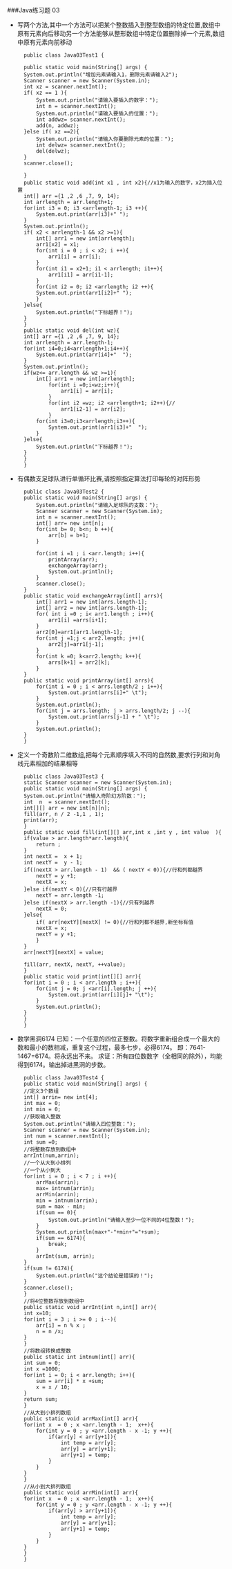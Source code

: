 ###Java练习题 03 

- 写两个方法,其中一个方法可以把某个整数插入到整型数组的特定位置,数组中原有元素向后移动另一个方法能够从整形数组中特定位置删除掉一个元素,数组中原有元素向前移动

		public class Java03Test1 {

		public static void main(String[] args) {
		System.out.println("增加元素请输入1，删除元素请输入2");
		Scanner scanner = new Scanner(System.in);
		int xz = scanner.nextInt();
		if( xz == 1 ){
			System.out.println("请输入要插入的数字：");			
			int n = scanner.nextInt();
			System.out.println("请输入要插入的位置：");
			int addwz= scanner.nextInt();
			add(n, addwz);			
		}else if( xz ==2){
			System.out.println("请输入你要删除元素的位置：");
			int delwz= scanner.nextInt();
			del(delwz);
		}
		scanner.close();

		}	
		public static void add(int x1 , int x2){//x1为输入的数字，x2为插入位置
		int[] arr ={1 ,2 ,6 ,7, 9, 14};		
		int arrlength = arr.length+1;
		for(int i3 = 0; i3 <arrlength-1; i3 ++){
			System.out.print(arr[i3]+" ");
		}
		System.out.println();
		if( x2 < arrlength-1 && x2 >=1){
			int[] arr1 = new int[arrlength];	
			arr1[x2] = x1;
			for(int i = 0 ; i < x2; i ++){
				arr1[i] = arr[i];
			}
			for(int i1 = x2+1; i1 < arrlength; i1++){
				arr1[i1] = arr[i1-1];
			}
			for(int i2 = 0; i2 <arrlength; i2 ++){
			System.out.print(arr1[i2]+" ");
			}
		}else{
			System.out.println("下标越界！");
		}
		}	
		public static void del(int wz){
		int[] arr ={1 ,2 ,6 ,7, 9, 14};
		int arrlength = arr.length-1;
		for(int i4=0;i4<arrlength+1;i4++){
			System.out.print(arr[i4]+"	");
		}
		System.out.println();
		if(wz<= arr.length && wz >=1){			
			int[] arr1 = new int[arrlength];					
				for(int i =0;i<wz;i++){
					arr1[i] = arr[i];
				}				
				for(int i2 =wz; i2 <arrlength+1; i2++){//
					arr1[i2-1] = arr[i2];
				}			
			for(int i3=0;i3<arrlength;i3++){
				System.out.print(arr1[i3]+"	 ");
			}
		}else{
			System.out.println("下标越界！");
		}		
		}	
		}
		
- 有偶数支足球队进行单循环比赛,请按照指定算法打印每轮的对阵形势

		public class Java03Test2 {
		public static void main(String[] args) {
			System.out.println("请输入足球队的支数：");
			Scanner scanner = new Scanner(System.in);
			int n = scanner.nextInt();		
			int[] arr= new int[n];	
			for(int b= 0; b<n; b ++){
				arr[b] = b+1;
			}

			for(int i =1 ; i <arr.length; i++){
				printArray(arr);
				exchangeArray(arr);			
				System.out.println();
			}
			scanner.close();
		}	
		public static void exchangeArray(int[] arrs){		
			int[] arr1 = new int[arrs.length-1];
			int[] arr2 = new int[arrs.length-1];
			for( int i =0 ; i< arr1.length ; i++){
				arr1[i] =arrs[i+1]; 
			}
			arr2[0]=arr1[arr1.length-1];
			for(int j =1;j < arr2.length; j++){
				arr2[j]=arr1[j-1];			
			}
			for(int k =0; k<arr2.length; k++){
				arrs[k+1] = arr2[k];
			}
		}	
		public static void printArray(int[] arrs){
			for(int i = 0 ; i < arrs.length/2 ; i++){
				System.out.print(arrs[i]+" \t");
			}
			System.out.println();
			for(int j = arrs.length; j > arrs.length/2; j --){
				System.out.print(arrs[j-1] + " \t");
			}
			System.out.println();
		}
		}
- 定义一个奇数阶二维数组,把每个元素顺序填入不同的自然数,要求行列和对角线元素相加的结果相等

     	public class Java03Test3 {
		static Scanner scanner = new Scanner(System.in);
		public static void main(String[] args) {
		System.out.println("请输入奇阶幻方阶数：");
		int  n  = scanner.nextInt();
		int[][] arr = new int[n][n];
		fill(arr, n / 2 -1,1 , 1);
		print(arr);
		}
		public static void fill(int[][] arr,int x ,int y , int value  ){
		if(value > arr.length*arr.length){
			return ;
		}
		int nextX =  x + 1;
		int nextY =  y - 1;
		if((nextX > arr.length - 1)  && ( nextY < 0)){//行和列都越界
			nextY = y +1;
			nextX = x;			
		}else if(nextY < 0){//只有行越界
			nextY = arr.length -1;			
		}else if(nextX > arr.length -1){//只有列越界
			nextX = 0;
		}else{
			if( arr[nextY][nextX] != 0){//行和列都不越界,新坐标有值
			nextX = x;
			nextY = y +1;
			}
		}
		arr[nextY][nextX] = value;	
		
		fill(arr, nextX, nextY, ++value);					
		}
		public static void print(int[][] arr){
		for(int i = 0 ; i < arr.length ; i++){
			for(int j = 0; j <arr[i].length; j ++){
				System.out.print(arr[i][j]+ "\t");
			}
			System.out.println();
		}		
		}
		}

- 数学黑洞6174
    已知：一个任意的四位正整数。将数字重新组合成一个最大的数和最小的数相减，重复这个过程，最多七步，必得6174。
    即：7641-1467=6174。将永远出不来。
    求证：所有四位数数字（全相同的除外），均能得到6174。输出掉进黑洞的步数。
	
		public class Java03Test4 {
		public static void main(String[] args) {
		//定义3个数组
		int[] arrin= new int[4];		
		int max = 0;
		int min = 0;
		//获取输入整数
		System.out.println("请输入四位整数：");
		Scanner scanner = new Scanner(System.in);
		int num = scanner.nextInt();
		int sum =0;
		//将整数存放到数组中
		arrInt(num,arrin);
		//一个从大到小排列
		//一个从小到大		
		for(int i = 0 ; i < 7 ; i ++){
			arrMax(arrin);
			max= intnum(arrin);
			arrMin(arrin);
			min = intnum(arrin);
			sum = max - min;						
			if(sum == 0){
				System.out.println("请输入至少一位不同的4位整数！");
			}
			System.out.println(max+"-"+min+"="+sum);
			if(sum == 6174){
				break;
			}
			arrInt(sum, arrin);			
		}
		if(sum != 6174){
			System.out.println("这个结论是错误的！");
		}
		scanner.close();
		}
		//将4位整数存放到数组中
		public static void arrInt(int n,int[] arr){
		int x=10;
		for(int i = 3 ; i >= 0 ; i--){
			arr[i] = n % x ;
			n = n /x;			
		}
		}
		//将数组转换成整数
		public static int intnum(int[] arr){
		int sum = 0;
		int x =1000;
		for(int i = 0; i < arr.length; i++){
			sum = arr[i] * x +sum;
			x = x / 10;
		}
		return sum;
		}
		//从大到小排列数组
		public static void arrMax(int[] arr){
		for(int x  = 0 ; x <arr.length - 1;  x++){
			for(int y = 0 ; y <arr.length - x -1; y ++){
				if(arr[y] < arr[y+1]){
					int temp = arr[y];
					arr[y] = arr[y+1];
					arr[y+1] = temp;
				}
			}
		}
		}
		//从小到大排列数组
		public static void arrMin(int[] arr){
		for(int x  = 0 ; x <arr.length - 1;  x++){
			for(int y = 0 ; y <arr.length - x -1; y ++){
				if(arr[y] > arr[y+1]){
					int temp = arr[y];
					arr[y] = arr[y+1];
					arr[y+1] = temp;
				}
			}
		}
		}
		}


